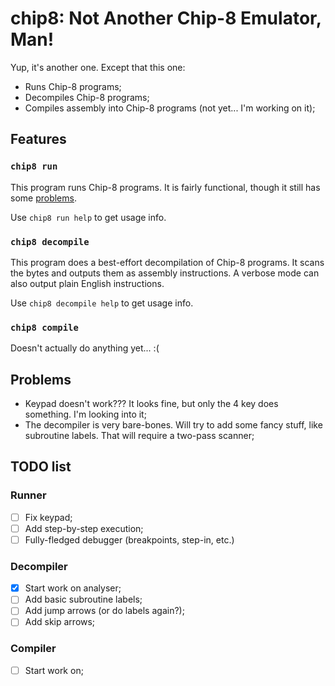 # chip8: Not Another Chip-8 Emulator, Man!

Yup, it's another one. Except that this one:
- Runs Chip-8 programs;
- Decompiles Chip-8 programs;
- Compiles assembly into Chip-8 programs (not yet... I'm working on it);

## Features
### `chip8 run`
This program runs Chip-8 programs. It is fairly functional, though it still has
some [problems](#problems).

Use `chip8 run help` to get usage info.

### `chip8 decompile`
This program does a best-effort decompilation of Chip-8 programs. It scans the
bytes and outputs them as assembly instructions. A verbose mode can also output
plain English instructions.

Use `chip8 decompile help` to get usage info.

### `chip8 compile`
Doesn't actually do anything yet... :(

## Problems
- Keypad doesn't work??? It looks fine, but only the 4 key does something. I'm
  looking into it;
- The decompiler is very bare-bones. Will try to add some fancy stuff, like
  subroutine labels. That will require a two-pass scanner;

## TODO list

### Runner
- [ ] Fix keypad;
- [ ] Add step-by-step execution;
- [ ] Fully-fledged debugger (breakpoints, step-in, etc.)

### Decompiler
- [x] Start work on analyser;
- [ ] Add basic subroutine labels;
- [ ] Add jump arrows (or do labels again?);
- [ ] Add skip arrows;

### Compiler
- [ ] Start work on;
